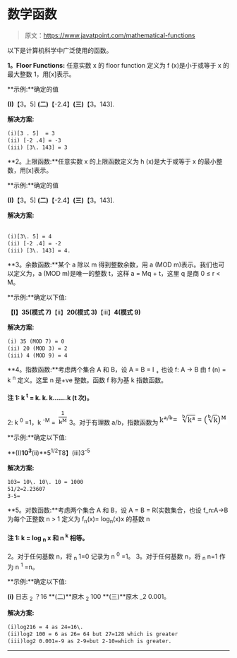 # 数学函数

> 原文：<https://www.javatpoint.com/mathematical-functions>

以下是计算机科学中广泛使用的函数。

**1。Floor Functions:** 任意实数 x 的 floor function 定义为 f (x)是小于或等于 x 的最大整数 1，用[x]表示。

**示例:**确定的值

**(I)**【3。5] **(二)**【-2.4】**(三)**【3。143].

**解决方案:**

```
(i)[3 . 5]  = 3
(ii) [-2 .4] = -3
(iii) [3\. 143] = 3

```

**2。上限函数:**任意实数 x 的上限函数定义为 h (x)是大于或等于 x 的最小整数，用[x]表示。

**示例:**确定的值

**(I)**【3。5] **(二)**【-2.4】**(三)**【3。143].

**解决方案:**

```

(i)[3\. 5] = 4
(ii) [-2 .4] = -2
(iii) [3\. 143] = 4.

```

**3。余数函数:**某个 a 除以 m 得到整数余数，用 a (MOD m)表示。我们也可以定义为，a (MOD m)是唯一的整数 t，这样 a = Mq + t，这里 q 是商 0 ≤ r < M。

**示例:**确定以下值:

**【I】35(模式 7)**【ii】**20(模式 3)**【iii】**4(模式 9)**

**解决方案:**

```
(i) 35 (MOD 7) = 0
(ii) 20 (MOD 3) = 2
(iii) 4 (MOD 9) = 4

```

**4。指数函数:**考虑两个集合 A 和 B，设 A = B = I <sub>+</sub> 也设 f: A → B 由 f (n) = k <sup>n</sup> 定义。这里 n 是+ve 整数。函数 f 称为基 k 指数函数。

#### 注 1: k <sup>t</sup> = k. k. k.......k (t 次)。
2: k <sup>0</sup> =1，k <sup>-M</sup> = ![Mathematical Functions](img/986fe27086cf34e52d8d4e7ce6df232a.png)
3。对于有理数 a/b，指数函数为![Mathematical Functions](img/95101b23de30878b8dec6ffe7c129573.png)

**示例:**确定以下值:

**(I)**10<sup>3</sup>**(ii)**5<sup>1/2</sup>T8】(iii)3<sup>-5</sup>

**解决方案:**

```
103= 10\. 10\. 10 = 1000
51/2=2.23607
3-5=

```

**5。对数函数:**考虑两个集合 A 和 B，设 A = B = R(实数集合，也设 f_n:A→B 为每个正整数 n > 1 定义为 f<sub>n</sub>(x)= log<sub>n</sub>(x)x 的基数 n

#### 注 1: k = log <sub>n</sub> x 和 n <sup>k</sup> 相等。
2。对于任何基数 n，将 <sub>n</sub> 1=0 记录为 n <sup>0</sup> =1。
3。对于任何基数 n，将 <sub>n</sub> n=1 作为 n <sup>1</sup> =n。

**示例:**确定以下值:

**(i)** 日志 <sub>2</sub> ？16 **(二)**原木 <sub>2</sub> 100 **(三)**原木 _2 0.001。

**解决方案:**

```
(i)log216 = 4 as 24=16\.                                          
(ii)log2 100 = 6 as 26= 64 but 27=128 which is greater
(iii)log2 0.001=-9 as 2-9=but 2-10=which is greater.

```

* * *